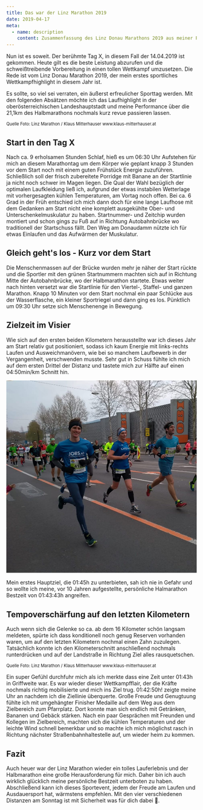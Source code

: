 ```yaml
---
title: Das war der Linz Marathon 2019
date: 2019-04-17
meta:
  - name: description
    content: Zusammenfassung des Linz Donau Marathons 2019 aus meiner Perspektive
---
```


Nun ist es soweit. Der berühmte Tag X, in diesem Fall der 14.04.2019 ist gekommen. Heute gilt es die beste Leistung abzurufen und die schweißtreibende Vorbereitung in einen tollen Wettkampf umzusetzen. Die Rede ist vom Linz Donau Marathon 2019, der mein erstes sportliches Wettkampfhighlight in diesem Jahr ist.

<!-- more -->

Es sollte, so viel sei verraten, ein äußerst erfreulicher Sporttag werden.
Mit den folgenden Absätzen möchte ich das Laufhighlight in der oberösterreichischen Landeshauptstadt und meine Performance über die 21,1km des Halbmarathons nochmals kurz revue passieren lassen.

<v-img src="/img/posts/linz-marathon-2019/hero.jpg" alt="Start auf der Autobahnbrücke" />
<p style="font-size: 0.8em; margin-top: 3px">Quelle Foto: Linz Marathon / Klaus Mitterhauser www.klaus-mitterhauser.at</p>

## Start in den Tag X

Nach ca. 9 erholsamen Stunden Schlaf, hieß es um 06:30 Uhr Aufstehen für mich an diesem Marathontag um dem Körper wie geplant knapp 3 Stunden vor dem Start noch mit einem guten Frühstück Energie zuzuführen. Schließlich soll der frisch zubereitete Porridge mit Banane an der Startlinie ja nicht noch schwer im Magen liegen. Die Qual der Wahl bezüglich der optimalen Laufkleidung ließ ich, aufgrund der etwas instabilen Wetterlage mit vorhergesagten kühlen Temperaturen, am Vortag noch offen. Bei ca. 6 Grad in der Früh entschied ich mich dann doch für eine lange Laufhose mit dem Gedanken am Start nicht eine komplett ausgekühlte Ober- und Unterschenkelmuskulatur zu haben. Startnummer- und Zeitchip wurden montiert und schon gings zu Fuß auf in Richtung Autobahnbrücke wo traditionell der Startschuss fällt. Den Weg am Donaudamm nützte ich für etwas Einlaufen und das Aufwärmen der Muskulatur.

## Gleich geht's los - Kurz vor dem Start

Die Menschenmassen auf der Brücke wurden mehr je näher der Start rückte und die Sportler mit den grünen Startnummern machten sich auf in Richtung Mitte der Autobahnbrücke, wo der Halbmarathon startete. Etwas weiter nach hinten versetzt war die Startlinie für den Viertel-, Staffel- und ganzen Marathon. Knapp 10 Minuten vor dem Start nochmal ein paar Schlücke aus der Wasserflasche, ein kleiner Sportriegel und dann ging es los. Pünktlich um 09:30 Uhr setze sich Menschenenge in Bewegung.

## Zielzeit im Visier

Wie sich auf den ersten beiden Kilometern herausstellte war ich dieses Jahr am Start relativ gut positioniert, sodass ich kaum Energie mit links-rechts Laufen und Ausweichmanövern, wie bei so manchem Laufbewerb in der Vergangenheit, verschwenden musste. Sehr gut in Schuss fühlte ich mich auf dem ersten Drittel der Distanz und tastete mich zur Hälfte auf einen 04:50min/km Schnitt hin.

![Bild auf der Freitstädter Straße bei Kilometer 3](/img/posts/linz-marathon-2019/2.jpg)

Mein erstes Hauptziel, die 01:45h zu unterbieten, sah ich nie in Gefahr und so wollte ich meine, vor 10 Jahren aufgestellte, persönliche Halmarathon Bestzeit von 01:43:43h angreifen.

## Tempoverschärfung auf den letzten Kilometern

Auch wenn sich die Gelenke so ca. ab dem 16 Kilometer schön langsam meldeten, spürte ich dass konditionell noch genug Reserven vorhanden waren, um auf den letzten Kilometern nochmal einen Zahn zuzulegen. Tatsächlich konnte ich den Kilometerschnitt anschließend nochmals runterdrücken und auf der Landstraße in Richtung Ziel alles rausquetschen.

<v-img src="/img/posts/linz-marathon-2019/3.jpg" alt="Zieleinlauf am Hauptplatz" />
<p style="font-size: 0.8em; margin-top: 3px">Quelle Foto: Linz Marathon / Klaus Mitterhauser www.klaus-mitterhauser.at</p>

Ein super Gefühl durchfuhr mich als ich merkte dass eine Zeit unter 01:43h in Griffweite war. Es war wieder dieser Wettkampfflair, der die Kräfte nochmals richtig mobilisierte und mich ins Ziel trug. 01:42:50h! zeigte meine Uhr an nachdem ich die Ziellinie überquerte. Große Freude und Genugtuung fühlte ich mit umgehängter Finisher Medaille auf dem Weg aus dem Zielbereich zum Pfarrplatz. Dort konnte man sich endlich mit Getränken, Bananen und Gebäck stärken. Nach ein paar Gesprächen mit Freunden und Kollegen im Zielbereich, machten sich die kühlen Temperaturen und der leichte Wind schnell bemerkbar und so machte ich mich möglichst rasch in Richtung nächster Straßenbahnhaltestelle auf, um wieder heim zu kommen.

## Fazit

Auch heuer war der Linz Marathon wieder ein tolles Lauferlebnis und der Halbmarathon eine große Herausforderung für mich. Daher bin ich auch wirklich glücklich meine persönliche Bestzeit unterboten zu haben.
Abschließend kann ich dieses Sportevent, jedem der Freude am Laufen und Ausdauersport hat, wärmstens empfehlen. Mit den vier verschiedenen Distanzen am Sonntag ist mit Sicherheit was für dich dabei 🙂.
